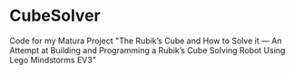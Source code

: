 # CubeSolver
 Code for my Matura Project "The Rubik’s Cube and How to Solve it — An Attempt at Building and Programming a Rubik’s Cube Solving Robot Using Lego Mindstorms EV3"
